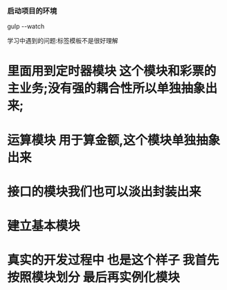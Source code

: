 ### 启动项目的环境
gulp --watch


学习中遇到的问题:标签模板不是很好理解

# 里面用到定时器模块  这个模块和彩票的主业务;没有强的耦合性所以单独抽象出来; 

# 运算模块 用于算金额,这个模块单独抽象出来

# 接口的模块我们也可以淡出封装出来

# 建立基本模块 

# 真实的开发过程中 也是这个样子 我首先按照模块划分 最后再实例化模块

